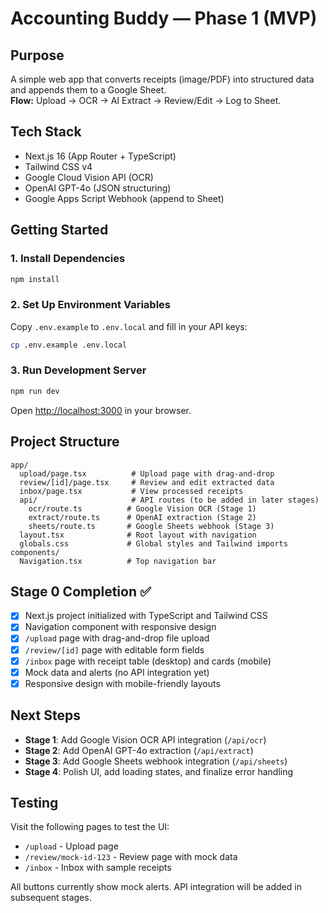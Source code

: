 # Accounting Buddy — Phase 1 (MVP)

## Purpose
A simple web app that converts receipts (image/PDF) into structured data and appends them to a Google Sheet.  
**Flow:** Upload → OCR → AI Extract → Review/Edit → Log to Sheet.

## Tech Stack
- Next.js 16 (App Router + TypeScript)
- Tailwind CSS v4
- Google Cloud Vision API (OCR)
- OpenAI GPT-4o (JSON structuring)
- Google Apps Script Webhook (append to Sheet)

## Getting Started

### 1. Install Dependencies
```bash
npm install
```

### 2. Set Up Environment Variables
Copy `.env.example` to `.env.local` and fill in your API keys:
```bash
cp .env.example .env.local
```

### 3. Run Development Server
```bash
npm run dev
```

Open [http://localhost:3000](http://localhost:3000) in your browser.

## Project Structure
```
app/
  upload/page.tsx          # Upload page with drag-and-drop
  review/[id]/page.tsx     # Review and edit extracted data
  inbox/page.tsx           # View processed receipts
  api/                     # API routes (to be added in later stages)
    ocr/route.ts          # Google Vision OCR (Stage 1)
    extract/route.ts      # OpenAI extraction (Stage 2)
    sheets/route.ts       # Google Sheets webhook (Stage 3)
  layout.tsx              # Root layout with navigation
  globals.css             # Global styles and Tailwind imports
components/
  Navigation.tsx          # Top navigation bar
```

## Stage 0 Completion ✅
- [x] Next.js project initialized with TypeScript and Tailwind CSS
- [x] Navigation component with responsive design
- [x] `/upload` page with drag-and-drop file upload
- [x] `/review/[id]` page with editable form fields
- [x] `/inbox` page with receipt table (desktop) and cards (mobile)
- [x] Mock data and alerts (no API integration yet)
- [x] Responsive design with mobile-friendly layouts

## Next Steps
- **Stage 1**: Add Google Vision OCR API integration (`/api/ocr`)
- **Stage 2**: Add OpenAI GPT-4o extraction (`/api/extract`)
- **Stage 3**: Add Google Sheets webhook integration (`/api/sheets`)
- **Stage 4**: Polish UI, add loading states, and finalize error handling

## Testing
Visit the following pages to test the UI:
- `/upload` - Upload page
- `/review/mock-id-123` - Review page with mock data
- `/inbox` - Inbox with sample receipts

All buttons currently show mock alerts. API integration will be added in subsequent stages.

